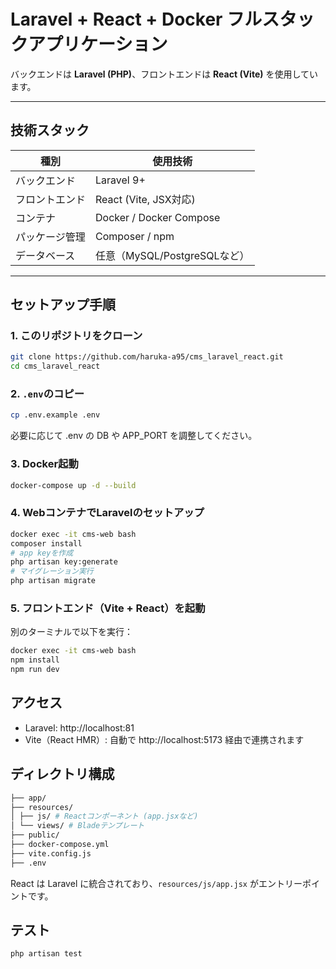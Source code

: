 # Laravel + React + Docker フルスタックアプリケーション

バックエンドは **Laravel (PHP)**、フロントエンドは **React (Vite)** を使用しています。

---

## 技術スタック

| 種別         | 使用技術                     |
|--------------|------------------------------|
| バックエンド | Laravel 9+                   |
| フロントエンド | React (Vite, JSX対応)        |
| コンテナ     | Docker / Docker Compose      |
| パッケージ管理 | Composer / npm               |
| データベース | 任意（MySQL/PostgreSQLなど） |

---

## セットアップ手順

### 1. このリポジトリをクローン

```bash
git clone https://github.com/haruka-a95/cms_laravel_react.git
cd cms_laravel_react
```

### 2. ```.env```のコピー
```bash
cp .env.example .env
```
必要に応じて .env の DB や APP_PORT を調整してください。

### 3. Docker起動
```bash
docker-compose up -d --build
```

### 4. WebコンテナでLaravelのセットアップ
```bash
docker exec -it cms-web bash
composer install
# app keyを作成
php artisan key:generate
# マイグレーション実行
php artisan migrate
```

### 5. フロントエンド（Vite + React）を起動
別のターミナルで以下を実行：
```bash
docker exec -it cms-web bash
npm install
npm run dev
```

## アクセス
- Laravel: http://localhost:81
- Vite（React HMR）: 自動で http://localhost:5173 経由で連携されます

## ディレクトリ構成
```bash
├── app/
├── resources/
│ ├── js/ # Reactコンポーネント (app.jsxなど)
│ └── views/ # Bladeテンプレート
├── public/
├── docker-compose.yml
├── vite.config.js
├── .env
```
React は Laravel に統合されており、`resources/js/app.jsx` がエントリーポイントです。

## テスト
`php artisan test`
